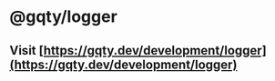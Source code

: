 # @gqty/logger

## Visit [https://gqty.dev/development/logger](https://gqty.dev/development/logger)
